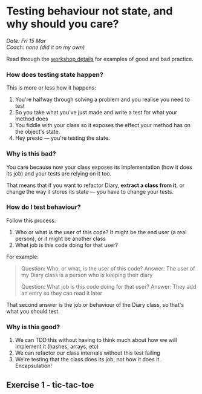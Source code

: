 # Testing behaviour not state, and why should you care?
*Date: Fri 15 Mar*  
*Coach: none (did it on my own)*  

Read through the [workshop details](https://github.com/hives/skills-workshops/blob/master/practicals/testing/behaviour_not_state.md) for examples of good and bad practice.

### How does testing state happen?

This is more or less how it happens:

1. You're halfway through solving a problem and you realise you need to test
2. So you take what you've just made and write a test for what your method does
3. You fiddle with your class so it exposes the effect your method has on the object's state.
4. Hey presto — you're testing the state.

### Why is this bad?

You care because now your class exposes its implementation (how it does its job) and your tests are relying on it too.

That means that if you want to refactor Diary, **extract a class from it**, or change the way it stores its state — you have to change your tests.

### How do I test behaviour?

Follow this process:

1. Who or what is the user of this code? It might be the end user (a real person), or it might be another class
2. What job is this code doing for that user?

For example:

> Question: Who, or what, is the user of this code? Answer: The user of my Diary class is a person who is keeping their diary
>
> Question: What job is this code doing for that user? Answer: They add an entry so they can read it later

That second answer is the job or behaviour of the Diary class, so that's what you should test.

### Why is this good?

1. We can TDD this without having to think much about how we will implement it (hashes, arrays, etc)
2. We can refactor our class internals without this test failing
3. We're testing that the class does its job, not how it does it. Encapsulation!

## Exercise 1 - tic-tac-toe

